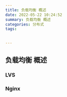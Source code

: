 ```yaml
---
title: 负载均衡 概述
date: 2022-05-22 10:24:52
summary: 负载均衡 概述
categories: 分布式
tags:
 

---
```

## 负载均衡 概述





### LVS


### Nginx













